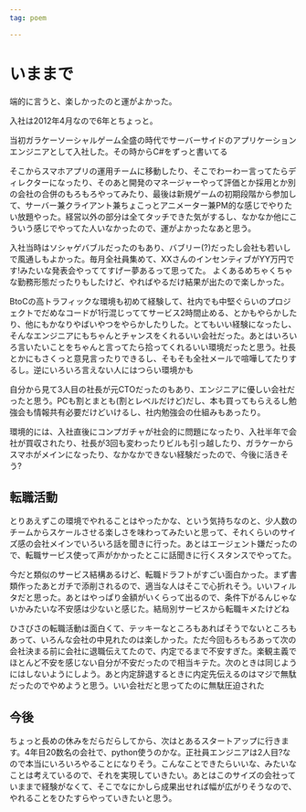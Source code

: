 ```yaml
---
tag: poem

---
```



# いままで

端的に言うと、楽しかったのと運がよかった。

入社は2012年4月なので6年とちょっと。

当初ガラケーソーシャルゲーム全盛の時代でサーバーサイドのアプリケーションエンジニアとして入社した。その時からC#をずっと書いてる

そこからスマホアプリの運用チームに移動したり、そこでわーわー言ってたらディレクターになったり、そのあと開発のマネージャーやって評価とか採用とか別の会社の合併のもろもろやってみたり、最後は新規ゲームの初期段階から参加して、サーバー兼クライアント兼ちょこっとアニメーター兼PM的な感じでやりたい放題やった。経営以外の部分は全てタッチできた気がするし、なかなか他にこういう感じでやってた人いなかったので、運がよかったなあと思う。

入社当時はソシャゲバブルだったのもあり、バブリー(?)だったし会社も若いしで風通しもよかった。毎月全社員集めて、XXさんのインセンティブがYY万円です!みたいな発表会やっててすげー夢あるって思ってた。 よくあるめちゃくちゃな勤務形態だったりもしたけど、やればやるだけ結果が出たので楽しかった。

BtoCの高トラフィックな環境も初めて経験して、社内でも中堅ぐらいのプロジェクトでだめなコードが1行混じっててサービス2時間止める、とかもやらかしたり、他にもかなりやばいやつをやらかしたりした。とてもいい経験になったし、そんなエンジニアにもちゃんとチャンスをくれるいい会社だった。あとはいろいろ言いたいことをちゃんと言ってたら拾ってくれるいい環境だったと思う。社長とかにもさくっと意見言ったりできるし、そもそも全社メールで喧嘩してたりするし。逆にいろいろ言えない人にはつらい環境かも

自分から見て3人目の社長が元CTOだったのもあり、エンジニアに優しい会社だったと思う。PCも割とまとも(割とレベルだけど)だし、本も買ってもらえるし勉強会も情報共有必要だけどいけるし、社内勉強会の仕組みもあったり。

環境的には、入社直後にコンプガチャが社会的に問題になったり、入社半年で会社が買収されたり、社長が3回も変わったりビルも引っ越したり、ガラケーからスマホがメインになったり、なかなかできない経験だったので、今後に活きそう?

## 転職活動

とりあえずこの環境でやれることはやったかな、という気持ちなのと、少人数のチームからスケールさせる楽しさを味わってみたいと思って、それくらいのサイズ感の会社メインでいろいろ話を聞きに行った。あとはエージェント嫌だったので、転職サービス使って声がかかったとこに話聞きに行くスタンスでやってた。

今だと類似のサービス結構あるけど、転職ドラフトがすごい面白かった。まず書類作ったあとガチで添削されるので、適当な人はそこで心折れそう。いいフィルタだと思った。あとはやっぱり金額がいくらって出るので、条件下がるんじゃないかみたいな不安感は少ないと感じた。結局別サービスから転職キメたけどね

ひさびさの転職活動は面白くて、テッキーなところもあればそうでないところもあって、いろんな会社の中見れたのは楽しかった。ただ今回もろもろあって次の会社決まる前に会社に退職伝えてたので、内定でるまで不安すぎた。楽観主義でほとんど不安を感じない自分が不安だったので相当キテた。次のときは同じようにはしないようにしよう。あと内定辞退するときに内定先伝えるのはマジで無駄だったのでやめようと思う。いい会社だと思ってたのに無駄圧迫された


## 今後

ちょっと長めの休みをだらだらしてから、次はとあるスタートアップに行きます。4年目20数名の会社で、python使うのかな。正社員エンジニアは2人目?なので本当にいろいろやることになりそう。こんなことできたらいいな、みたいなことは考えているので、それを実現していきたい。あとはこのサイズの会社っていままで経験がなくて、そこでなにかしら成果出せれば幅が広がりそうなので、やれることをひたすらやっていきたいと思う。

